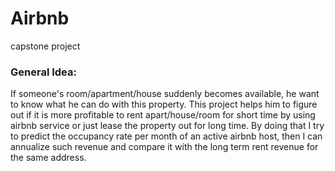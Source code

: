 # Airbnb
capstone project

### General Idea:

If someone's room/apartment/house suddenly becomes available, he want to know what he can do with this property. This project helps him to figure out if it is more profitable to rent apart/house/room for short time by using airbnb service or just lease the property out for long time. By doing that I try to predict the occupancy rate per month of an active airbnb host, then I can annualize such revenue and compare it with the long term rent revenue for the same address.
